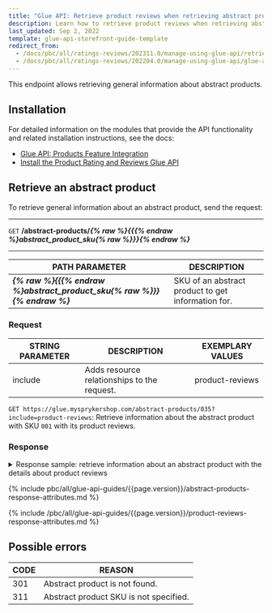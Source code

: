 ```yaml
---
title: "Glue API: Retrieve product reviews when retrieving abstract products"
description: Learn how to retrieve product reviews when retrieving abstract products using Glue API.
last_updated: Sep 2, 2022
template: glue-api-storefront-guide-template
redirect_from:
  - /docs/pbc/all/ratings-reviews/202311.0/manage-using-glue-api/retrieve-product-reviews-when-retrieving-abstract-products.html
  - /docs/pbc/all/ratings-reviews/202204.0/manage-using-glue-api/glue-api-retrieve-product-reviews-when-retrieving-abstract-products.html
---
```


This endpoint allows retrieving general information about abstract products.

## Installation

For detailed information on the modules that provide the API functionality and related installation instructions, see the docs:
* [Glue API: Products Feature Integration](/docs/pbc/all/product-information-management/{{page.version}}/base-shop/install-and-upgrade/install-glue-api/install-the-product-glue-api.html)
* [Install the Product Rating and Reviews Glue API](/docs/pbc/all/ratings-reviews/{{site.version}}/install-and-upgrade/install-the-product-rating-and-reviews-glue-api.html)



## Retrieve an abstract product

To retrieve general information about an abstract product, send the request:

---
`GET` **/abstract-products/*{% raw %}{{{% endraw %}abstract_product_sku{% raw %}}}{% endraw %}***

---


| PATH PARAMETER | DESCRIPTION |
| --- | --- |
| ***{% raw %}{{{% endraw %}abstract_product_sku{% raw %}}}{% endraw %}*** | SKU of an abstract product to get information for. |

### Request

| STRING PARAMETER | DESCRIPTION | EXEMPLARY VALUES |
| --- | --- | --- |
| include | Adds resource relationships to the request. | product-reviews |


`GET https://glue.mysprykershop.com/abstract-products/035?include=product-reviews`: Retrieve information about the abstract product with SKU `001` with its product reviews.


### Response





<details>
<summary markdown='span'>Response sample: retrieve information about an abstract product with the details about product reviews</summary>

```json
{
    "data": {
        "type": "abstract-products",
        "id": "035",
        "attributes": {
            "sku": "035",
            "averageRating": 4.7,
            "reviewCount": 3,
            "name": "Canon PowerShot N",
            "description": "Creative Shot Originality is effortless with Creative Shot. Simply take a shot and the camera will analyse the scene then automatically generate five creative images plus the original unaltered photo - capturing the same subject in a variety of artistic and surprising ways. The unique symmetrical, metal-bodied design is strikingly different with an ultra-modern minimalist style - small enough to keep in your pocket and stylish enough to take anywhere. HS System excels in low light allowing you to capture the real atmosphere of the moment without flash or a tripod. Advanced DIGIC 5 processing and a high-sensitivity 12.1 Megapixel CMOS sensor give excellent image quality in all situations.",
            "attributes": {
                "focus": "TTL",
                "field_of_view": "100%",
                "display": "LCD",
                "sensor_type": "CMOS",
                "brand": "Canon",
                "color": "Silver"
            },
            "superAttributesDefinition": [
                "color"
            ],
            "superAttributes": {
                "color": [
                    "Silver"
                ]
            },
            "attributeMap": {
                "product_concrete_ids": [
                    "035_17360369"
                ],
                "super_attributes": {
                    "color": [
                        "Silver"
                    ]
                },
                "attribute_variants": []
            },
            "metaTitle": "Canon PowerShot N",
            "metaKeywords": "Canon,Entertainment Electronics",
            "metaDescription": "Creative Shot Originality is effortless with Creative Shot. Simply take a shot and the camera will analyse the scene then automatically generate five creat",
            "attributeNames": {
                "focus": "Focus",
                "field_of_view": "Field of view",
                "display": "Display",
                "sensor_type": "Sensor type",
                "brand": "Brand",
                "color": "Color"
            },
            "url": "/en/canon-powershot-n-35"
        },
        "links": {
            "self": "https://glue.mysprykershop.com/abstract-products/035?include=product-reviews"
        },
        "relationships": {
            "product-reviews": {
                "data": [
                    {
                        "type": "product-reviews",
                        "id": "29"
                    },
                    {
                        "type": "product-reviews",
                        "id": "28"
                    },
                    {
                        "type": "product-reviews",
                        "id": "30"
                    }
                ]
            }
        }
    },
    "included": [
        {
            "type": "product-reviews",
            "id": "29",
            "attributes": {
                "rating": 5,
                "nickname": "Maria",
                "summary": "Curabitur varius, dui ac vulputate ullamcorper",
                "description": "Lorem ipsum dolor sit amet, consectetur adipiscing elit. Nunc vel mauris consequat, dictum metus id, facilisis quam. Vestibulum imperdiet aliquam interdum. Pellentesque tempus at neque sed laoreet. Nam elementum vitae nunc fermentum suscipit. Suspendisse finibus risus at sem pretium ullamcorper. Donec rutrum nulla nec massa tristique, porttitor gravida risus feugiat. Ut aliquam turpis nisi."
            },
            "links": {
                "self": "https://glue.mysprykershop.com/product-reviews/29"
            }
        },
        {
            "type": "product-reviews",
            "id": "28",
            "attributes": {
                "rating": 5,
                "nickname": "Spencor",
                "summary": "Donec vestibulum lectus ligula",
                "description": "Donec vestibulum lectus ligula, non aliquet neque vulputate vel. Integer neque massa, ornare sit amet felis vitae, pretium feugiat magna. Suspendisse mollis rutrum ante, vitae gravida ipsum commodo quis. Donec eleifend orci sit amet nisi suscipit pulvinar. Nullam ullamcorper dui lorem, nec vehicula justo accumsan id. Sed venenatis magna at posuere maximus. Sed in mauris mauris. Curabitur quam ex, vulputate ac dignissim ac, auctor eget lorem. Cras vestibulum ex quis interdum tristique."
            },
            "links": {
                "self": "https://glue.mysprykershop.com/product-reviews/28"
            }
        },
        {
            "type": "product-reviews",
            "id": "30",
            "attributes": {
                "rating": 4,
                "nickname": "Maggie",
                "summary": "Aliquam erat volutpat",
                "description": "Morbi vitae ultricies libero. Aenean id lectus a elit sollicitudin commodo. Donec mattis libero sem, eu convallis nulla rhoncus ac. Nam tincidunt volutpat sem, eu congue augue cursus at. Mauris augue lorem, lobortis eget varius at, iaculis ac velit. Sed vulputate rutrum lorem, ut rhoncus dolor commodo ac. Aenean sed varius massa. Quisque tristique orci nec blandit fermentum. Sed non vestibulum ante, vitae tincidunt odio. Integer quis elit eros. Phasellus tempor dolor lectus, et egestas magna convallis quis. Ut sed odio nulla. Suspendisse quis laoreet nulla. Integer quis justo at velit euismod imperdiet. Ut orci dui, placerat ut ex ac, lobortis ullamcorper dui. Etiam euismod risus hendrerit laoreet auctor."
            },
            "links": {
                "self": "https://glue.mysprykershop.com/product-reviews/30"
            }
        }
    ]
}
```
</details>

{% include pbc/all/glue-api-guides/{{page.version}}/abstract-products-response-attributes.md %} <!-- To edit, see /_includes/pbc/all/glue-api-guides/202311.0/abstract-products-response-attributes.md -->

{% include /pbc/all/glue-api-guides/{{page.version}}/product-reviews-response-attributes.md %} <!-- To edit, see _includes/pbc/all/glue-api-guides/{{page.version}}/product-reviews-response-attributes.md -->

## Possible errors

| CODE | REASON |
|-|-|
| 301 | Abstract product is not found. |
| 311 | Abstract product SKU is not specified. |
